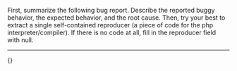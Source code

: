 First, summarize the following bug report. Describe the reported buggy behavior, the expected behavior, and the root cause.
Then, try your best to extract a single self-contained reproducer (a piece of code for the php interpreter/compiler). If there is no code at all, fill in the reproducer field with null.

---
{}
